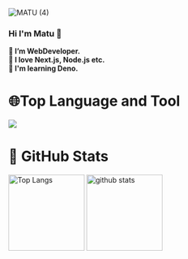![MATU (4)](https://github.com/matuc-dev/matuc-dev/assets/156321288/1d754ed9-cc36-4abe-a8f1-48d9fac41ff2)
### Hi I'm Matu 🚀

**🔭 I’m WebDeveloper.**  
**🌱 I love Next.js, Node.js etc.**  
**👯 I'm learning Deno.**  

# 🌐Top Language and Tool
<img src="https://img.shields.io/badge/-ReactJs-61DAFB?logo=react&logoColor=white&style=flat"></img>


# 📕 GitHub Stats
<p align="left"> 
  <img alt="Top Langs" height="150px" src="https://github-readme-stats.vercel.app/api/top-langs/?username=matuc-dev&layout=compact&show_icons=true&theme=onedark" />
  <img alt="github stats" height="150px" src="https://github-readme-stats.vercel.app/api?username=matuc-dev&theme=onedark&show_icons=ture" />
</p>




